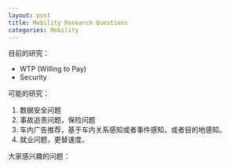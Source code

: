 ```yaml
---
layout: post
title: Mobility Research Questions
categories: Mobility
---
```


目前的研究：

- WTP (Willing to Pay)
- Security


可能的研究：
1. 数据安全问题
2. 事故追责问题，保险问题
3. 车内广告推荐，基于车内关系感知或者事件感知，或者目的地感知。
4. 就业问题，更替速度。


大家感兴趣的问题：
